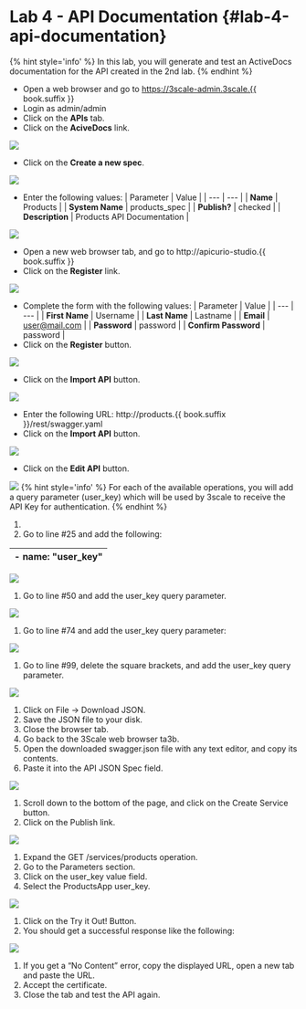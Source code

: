 # Lab 4 - API Documentation {#lab-4-api-documentation}

{% hint style='info' %}
In this lab, you will generate and test an ActiveDocs documentation for the API created in the 2nd lab.
{% endhint %}

*  Open a web browser and go to https://3scale-admin.3scale.{{ book.suffix }}
*  Login as admin/admin
*  Click on the **APIs** tab.
*  Click on the **AciveDocs** link.

![](images/image31.png)

*  Click on the **Create a new spec**.

![](images/image102.png)

*  Enter the following values:
| Parameter | Value |
| --- | --- |
| **Name** | Products |
| **System Name** | products_spec |
| **Publish?** | checked |
| **Description** | Products API Documentation |

![](images/image75.png)

* Open a new web browser tab, and go to http://apicurio-studio.{{ book.suffix }}
* Click on the **Register** link.

![](assets/Selection_325.png)
* Complete the form with the following values:
| Parameter | Value |
| --- | --- |
| **First Name** | Username |
| **Last Name** | Lastname |
| **Email** | user@mail.com |
| **Password** | password |
| **Confirm Password** | password |
* Click on the **Register** button.

![](assets/Selection_326.png)

* Click on the **Import API** button.

![](assets/Selection_327.png)

* Enter the following URL:  http://products.{{ book.suffix }}/rest/swagger.yaml
* Click on the **Import API** button.

![](assets/Selection_328.png)
* Click on the **Edit API** button.

![](assets/Selection_329.png)
{% hint style='info' %}
For each of the available operations, you will add a query parameter (user_key) which will be used by 3scale to receive the API Key for authentication.
{% endhint %}

1.  
2.  Go to line #25 and add the following:

|       - name: &quot;user_key&quot; |
| --- |

![](images/image204.png)

1.  Go to line #50 and add the user_key query parameter.

![](images/image7.png)

1.  Go to line #74 and add the user_key query parameter:

![](images/image121.png)

1.  Go to line #99, delete the square brackets, and add the user_key query parameter.

![](images/image126.png)

1.  Click on File -&gt; Download JSON.
2.  Save the JSON file to your disk.
3.  Close the browser tab.
4.  Go back to the 3Scale web browser ta3b.
5.  Open the downloaded swagger.json file with any text editor, and copy its contents.
6.  Paste it into the API JSON Spec field.

![](images/image196.png)

1.  Scroll down to the bottom of the page, and click on the Create Service button.
2.  Click on the  Publish link.

![](images/image187.png)

1.  Expand the GET /services/products operation.
2.  Go to the Parameters section.
3.  Click on the user_key value field.
4.  Select the ProductsApp user_key.

![](images/image116.png)

1.  Click on the Try it Out! Button.
2.  You should get a successful response like the following:

![](images/image74.png)

1.  If you get a “No Content” error, copy the displayed URL, open a new tab and paste the URL.
2.  Accept the certificate.
3.  Close the tab and test the API again.